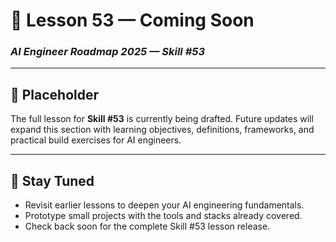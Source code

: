 # 🚧 Lesson 53 — Coming Soon

### *AI Engineer Roadmap 2025 — Skill #53*

---

## 🚧 Placeholder
The full lesson for **Skill #53** is currently being drafted. Future updates will expand this section with learning objectives, definitions, frameworks, and practical build exercises for AI engineers.

---

## 📌 Stay Tuned
* Revisit earlier lessons to deepen your AI engineering fundamentals.
* Prototype small projects with the tools and stacks already covered.
* Check back soon for the complete Skill #53 lesson release.
